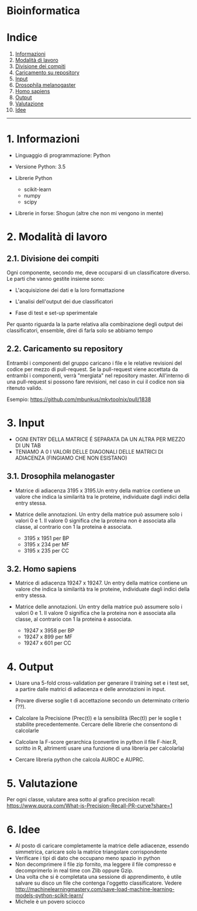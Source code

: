 Bioinformatica
================

# Indice

1. [Informazioni](#1-informazioni)
2. [Modalità di lavoro](#2-modalità-di-lavoro)
  1. [Divisione dei compiti](#21-divisione-dei-compiti)
  2. [Caricamento su repository](#22-caricamento-su-repository)
3. [Input](#3-input)
  1. [Drosophila melanogaster](#31-drosophila-melanogaster)
  2. [Homo sapiens](#32-homo-sapiens)
4. [Output](#4-output)
5. [Valutazione](#5-valutazione)
6. [Idee](#6-idee)


-----------------

# 1. Informazioni

- Linguaggio di programmazione: Python
- Versione Python: 3.5
- Librerie Python
    - scikit-learn
    - numpy
    - scipy

- Librerie in forse: Shogun (altre che non mi vengono in mente)

# 2. Modalità di lavoro

## 2.1. Divisione dei compiti

Ogni componente, secondo me, deve occuparsi di un classificatore diverso. Le parti che vanno gestite insieme sono:

- L'acquisizione dei dati e la loro formattazione

- L'analisi dell'output dei due classificatori

- Fase di test e set-up sperimentale

Per quanto riguarda la la parte relativa alla combinazione degli output dei classificatori, ensemble, direi di farla solo se abbiamo tempo

## 2.2. Caricamento su repository

Entrambi i componenti del gruppo caricano i file e le relative revisioni del codice per mezzo di pull-request. 
Se la pull-request viene accettata da entrambi i componenti, verrà "mergiata" nel repository master.
All'interno di una pull-request si possono fare revisioni, nel caso in cui il codice non sia ritenuto valido.

Esempio: https://github.com/mbunkus/mkvtoolnix/pull/1838

# 3. Input

- OGNI ENTRY DELLA MATRICE É SEPARATA DA UN ALTRA PER MEZZO DI UN TAB
- TENIAMO A 0 I VALORI DELLE DIAGONALI DELLE MATRICI DI ADIACENZA (FINGIAMO CHE NON ESISTANO)


## 3.1. Drosophila melanogaster

- Matrice di adiacenza 3195 x 3195.Un entry della matrice contiene un valore che indica la similarità tra le proteine, individuate dagli indici della entry stessa.

- Matrice delle annotazioni. Un entry della matrice può assumere solo i valori 0 e 1. Il valore 0 significa che la proteina non è associata alla classe, al contrario con 1 la proteina è associata.
    - 3195 x 1951 per BP
    - 3195 x 234 per MF
    - 3195 x 235 per CC

## 3.2. Homo sapiens

- Matrice di adiacenza 19247 x 19247. Un entry della matrice contiene un valore che indica la similarità tra le proteine, individuate dagli indici della entry stessa.

- Matrice delle annotazioni. Un entry della matrice può assumere solo i valori 0 e 1. Il valore 0 significa che la proteina non è associata alla classe, al contrario con 1 la proteina è associata.
    - 19247 x 3958 per BP
    - 19247 x 899 per MF
    - 19247 x 601 per CC

# 4. Output

- Usare una 5-fold cross-validation per generare il training set e i test set, a partire dalle matrici di adiacenza e delle annotazioni in input.

- Provare diverse soglie t di accettazione secondo un determinato criterio (??).

- Calcolare la Precisione (Prec(t)) e la sensibilità (Rec(t)) per le soglie t stabilite precedentemente. Cercare delle librerie che consentono di calcolarle

- Calcolare la F-score gerarchica (convertire in python il file F-hier.R, scritto in R, altrimenti usare una funzione di una libreria per calcolarla)

- Cercare libreria python che calcola AUROC e AUPRC. 

# 5. Valutazione 
Per ogni classe, valutare area sotto al grafico precision recall: https://www.quora.com/What-is-Precision-Recall-PR-curve?share=1


# 6. Idee

- Al posto di caricare completamente la matrice delle adiacenze, essendo simmetrica, caricare solo la matrice triangolare corrispondente
- Verificare i tipi di dato che occupano meno spazio in python
- Non decomprimere il file zip fornito, ma leggere il file compresso e decomprimerlo in real time con Zlib oppure Gzip.
- Una volta che si è completata una sessione di apprendimento, è utile salvare su disco un file che contenga l'oggetto classificatore. Vedere http://machinelearningmastery.com/save-load-machine-learning-models-python-scikit-learn/
- Michele è un povero sciocco
